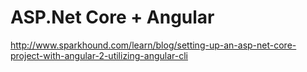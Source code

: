 # ASP.Net Core + Angular
http://www.sparkhound.com/learn/blog/setting-up-an-asp-net-core-project-with-angular-2-utilizing-angular-cli
